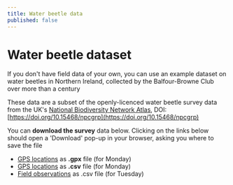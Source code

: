 ```yaml
---
title: Water beetle data
published: false
---
```


# Water beetle dataset

If you don't have field data of your own, you can use an example dataset on water beetles in Northern Ireland, collected by the Balfour-Browne Club over more than a century

These data are a subset of the openly-licenced water beetle survey data from the UK's [National Biodiversity Network Atlas](https://registry.nbnatlas.org/public/showDataResource/dr686), DOI: [https://doi.org/10.15468/npcgrp](https://doi.org/10.15468/npcgrp)

You can **download the survey** data below.  Clicking on the links below should open a 'Download' pop-up in your browser, asking you where to save the file
- <a href="{{site.baseurl}}/datasets/waterbeetles_wpts.gpx" download>GPS locations</a> as **.gpx** file (for Monday)
- <a href="{{site.baseurl}}/datasets/waterbeetles_wpts.csv" download>GPS locations</a> as **.csv** file (for Monday)
- <a href="{{site.baseurl}}/datasets/waterbeetles_fieldobs.csv" download>Field observations</a> as .csv file (for Tuesday)
